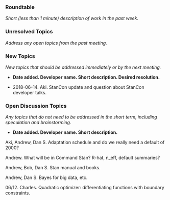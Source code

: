 ### Roundtable
_Short (less than 1 minute) description of work in the past week._


### Unresolved Topics
_Address any open topics from the past meeting._

### New Topics
_New topics that should be addressed immediately or by the next
meeting._

* __Date added. Developer name.  Short description.  Desired resolution.__

* 2018-06-14. Aki. StanCon update and question about StanCon developer talks.

### Open Discussion Topics

_Any topics that do not need to be addressed in the short term,
including speculation and brainstorming._

* __Date added. Developer name.  Short description.__

Aki, Andrew, Dan S.  Adaptation schedule and do we really need a default of 2000?

Andrew.  What will be in Command Stan?  R-hat, n_eff, default summaries?

Andrew, Bob, Dan S.  Stan manual and books.

Andrew, Dan S.  Bayes for big data, etc.

06/12. Charles. Quadratic optimizer: differentiating functions with boundary constraints. 

